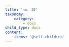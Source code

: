 ```yaml
---
title: 'วท. 10'
taxonomy:
    category:
        - docs
child_type: docs
content:
    items: '@self.children'
---
```


